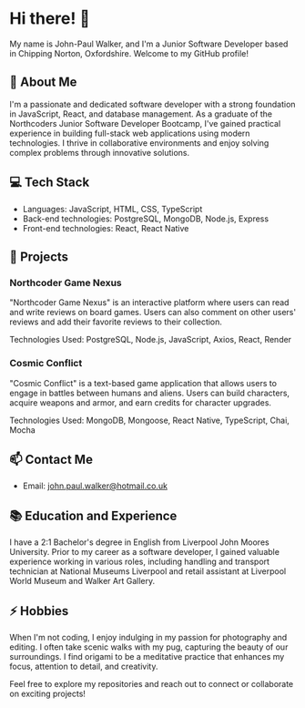 # Hi there! 👋

My name is John-Paul Walker, and I'm a Junior Software Developer based in Chipping Norton, Oxfordshire. Welcome to my GitHub profile!

## 🚀 About Me

I'm a passionate and dedicated software developer with a strong foundation in JavaScript, React, and database management. As a graduate of the Northcoders Junior Software Developer Bootcamp, I've gained practical experience in building full-stack web applications using modern technologies. I thrive in collaborative environments and enjoy solving complex problems through innovative solutions.

## 💻 Tech Stack

- Languages: JavaScript, HTML, CSS, TypeScript
- Back-end technologies: PostgreSQL, MongoDB, Node.js, Express
- Front-end technologies: React, React Native

## 🌟 Projects

### Northcoder Game Nexus

"Northcoder Game Nexus" is an interactive platform where users can read and write reviews on board games. Users can also comment on other users' reviews and add their favorite reviews to their collection.

Technologies Used: PostgreSQL, Node.js, JavaScript, Axios, React, Render

### Cosmic Conflict

"Cosmic Conflict" is a text-based game application that allows users to engage in battles between humans and aliens. Users can build characters, acquire weapons and armor, and earn credits for character upgrades.

Technologies Used: MongoDB, Mongoose, React Native, TypeScript, Chai, Mocha

## 📫 Contact Me

- Email: john.paul.walker@hotmail.co.uk

## 📚 Education and Experience

I have a 2:1 Bachelor's degree in English from Liverpool John Moores University. Prior to my career as a software developer, I gained valuable experience working in various roles, including handling and transport technician at National Museums Liverpool and retail assistant at Liverpool World Museum and Walker Art Gallery.

## ⚡ Hobbies

When I'm not coding, I enjoy indulging in my passion for photography and editing. I often take scenic walks with my pug, capturing the beauty of our surroundings. I find origami to be a meditative practice that enhances my focus, attention to detail, and creativity.

Feel free to explore my repositories and reach out to connect or collaborate on exciting projects!

